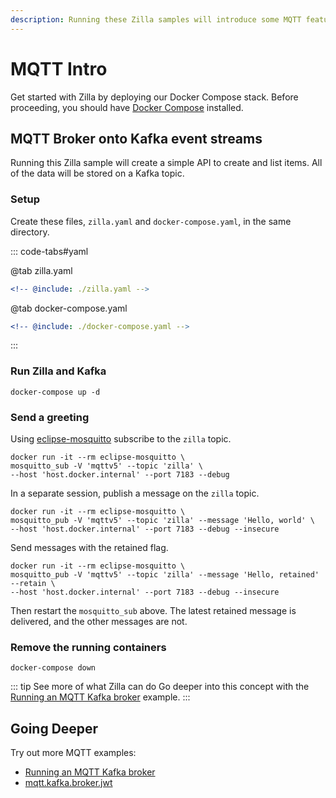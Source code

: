 ```yaml
---
description: Running these Zilla samples will introduce some MQTT features.
---
```


# MQTT Intro

Get started with Zilla by deploying our Docker Compose stack. Before proceeding, you should have [Docker Compose](https://docs.docker.com/compose/gettingstarted/) installed.

## MQTT Broker onto Kafka event streams

Running this Zilla sample will create a simple API to create and list items. All of the data will be stored on a Kafka topic.

### Setup

Create these files, `zilla.yaml` and `docker-compose.yaml`, in the same directory.

::: code-tabs#yaml

@tab zilla.yaml

```yaml {10,25-27,40-41}
<!-- @include: ./zilla.yaml -->
```

@tab docker-compose.yaml

```yaml {10,44-46}
<!-- @include: ./docker-compose.yaml -->
```

:::

### Run Zilla and Kafka

```bash:no-line-numbers
docker-compose up -d
```

### Send a greeting

Using [eclipse-mosquitto](https://hub.docker.com/_/eclipse-mosquitto) subscribe to the `zilla` topic.

```bash:no-line-numbers
docker run -it --rm eclipse-mosquitto \
mosquitto_sub -V 'mqttv5' --topic 'zilla' \
--host 'host.docker.internal' --port 7183 --debug
```

In a separate session, publish a message on the `zilla` topic.

```bash:no-line-numbers
docker run -it --rm eclipse-mosquitto \
mosquitto_pub -V 'mqttv5' --topic 'zilla' --message 'Hello, world' \
--host 'host.docker.internal' --port 7183 --debug --insecure
```

Send messages with the retained flag.

```bash:no-line-numbers
docker run -it --rm eclipse-mosquitto \
mosquitto_pub -V 'mqttv5' --topic 'zilla' --message 'Hello, retained' --retain \
--host 'host.docker.internal' --port 7183 --debug --insecure
```

Then restart the `mosquitto_sub` above. The latest retained message is delivered, and the other messages are not.

### Remove the running containers

```bash:no-line-numbers
docker-compose down
```

::: tip See more of what Zilla can do
Go deeper into this concept with the [Running an MQTT Kafka broker](../../how-tos/mqtt/mqtt.kafka.broker.md) example.
:::

## Going Deeper

Try out more MQTT examples:

- [Running an MQTT Kafka broker](../../how-tos/mqtt/mqtt.kafka.broker.md)
- [mqtt.kafka.broker.jwt](https://github.com/aklivity/zilla-examples/tree/main/mqtt.kafka.broker.jwt)
